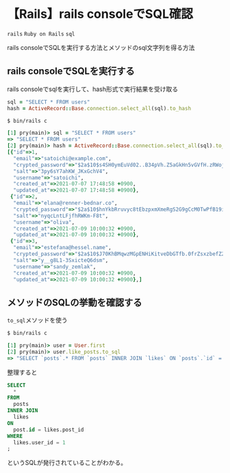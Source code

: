 # 【Rails】rails consoleでSQL確認

 `rails` `Ruby on Rails` `sql`

rails consoleでSQLを実行する方法とメソッドのsql文字列を得る方法



## rails consoleでSQLを実行する

rails consoleでsqlを実行して、hash形式で実行結果を受け取る

```ruby
sql = "SELECT * FROM users"
hash = ActiveRecord::Base.connection.select_all(sql).to_hash
```



```bash
$ bin/rails c
```

```ruby
[1] pry(main)> sql = "SELECT * FROM users"
=> "SELECT * FROM users"
[2] pry(main)> hash = ActiveRecord::Base.connection.select_all(sql).to_hash
[{"id"=>1,
  "email"=>"satoichi@example.com",
  "crypted_password"=>"$2a$10$s4SH0ymEuVd02..B34pVh.Z5aGkHn5vGVfH.zRWojpoiVh/U8aFyq",
  "salt"=>"3py6sY7ahKW_JKxGchV4",
  "username"=>"satoichi",
  "created_at"=>2021-07-07 17:48:58 +0900,
  "updated_at"=>2021-07-07 17:48:58 +0900},
 {"id"=>2,
  "email"=>"elana@renner-bednar.co",
  "crypted_password"=>"$2a$10$hnYkbRruvyc8tEbzpxmXmeRgS2G9gCcM0TwPfB19iExawZvyKte4a",
  "salt"=>"nyqcLntLFjfhRWKm-F8t",
  "username"=>"oliva",
  "created_at"=>2021-07-09 10:00:32 +0900,
  "updated_at"=>2021-07-09 10:00:32 +0900},
 {"id"=>3,
  "email"=>"estefana@hessel.name",
  "crypted_password"=>"$2a$10$J70KhBMqwzMGpENHiKitveDbGTfb.0frZsxzbefZ29YTr4qiSNIRS",
  "salt"=>"y__g8L1-3SxicteQ6dsm",
  "username"=>"sandy_zemlak",
  "created_at"=>2021-07-09 10:00:32 +0900,
  "updated_at"=>2021-07-09 10:00:32 +0900},]
```



## メソッドのSQLの挙動を確認する

`to_sql`メソッドを使う

```bash
$ bin/rails c
```

```ruby
[1] pry(main)> user = User.first
[2] pry(main)> user.like_posts.to_sql
=> "SELECT `posts`.* FROM `posts` INNER JOIN `likes` ON `posts`.`id` = `likes`.`post_id` WHERE `likes`.`user_id` = 1"
```

整理すると

```sql
SELECT
  *
FROM
  posts
INNER JOIN
  likes
ON
  post.id = likes.post_id
WHERE
  likes.user_id = 1
;
```

というSQLが発行されていることがわかる。

